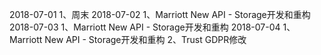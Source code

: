 2018-07-01
1、周末
2018-07-02
1、Marriott New API - Storage开发和重构
2018-07-03
1、Marriott New API - Storage开发和重构
2018-07-04
1、Marriott New API - Storage开发和重构
2、Trust GDPR修改